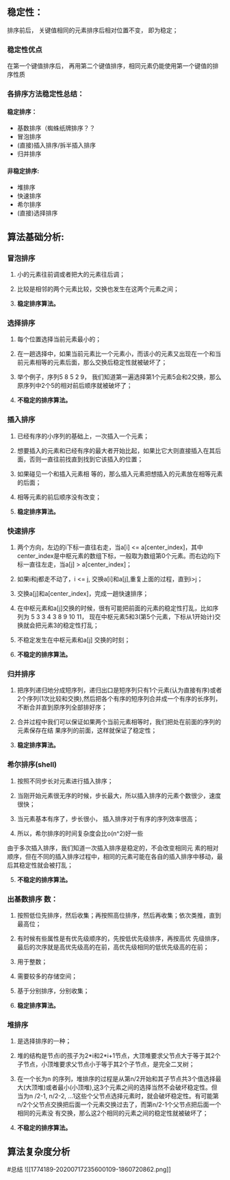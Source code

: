 ## 稳定性：
排序前后， 关键值相同的元素排序后相对位置不变， 即为稳定；
### 稳定性优点
在第一个键值排序后， 再用第二个键值排序，相同元素仍能使用第一个键值的排序性质
### 各排序方法稳定性总结：
#### 稳定排序：
- 基数排序（蜘蛛纸牌排序？？
- 冒泡排序
- (直接)插入排序/拆半插入排序
- 归并排序
#### 非稳定排序:
- 堆排序
- 快速排序
- 希尔排序
- (直接)选择排序

## 算法基础分析:

### 冒泡排序

1. 小的元素往前调或者把大的元素往后调；

2. 比较是相邻的两个元素比较，交换也发生在这两个元素之间；

3. **稳定排序算法。**

### 选择排序

1. 每个位置选择当前元素最小的；

2. 在一趟选择中，如果当前元素比一个元素小，而该小的元素又出现在一个和当前元素相等的元素后面，那么交换后稳定性就被破坏了；

3. 举个例子，序列5 8 5 2 9， 我们知道第一遍选择第1个元素5会和2交换，那么原序列中2个5的相对前后顺序就被破坏了；

4. **不稳定的排序算法。**

### 插入排序

1. 已经有序的小序列的基础上，一次插入一个元素；

2. 想要插入的元素和已经有序的最大者开始比起，如果比它大则直接插入在其后面，否则一直往前找直到找到它该插入的位置；

3. 如果碰见一个和插入元素相 等的，那么插入元素把想插入的元素放在相等元素的后面；

4. 相等元素的前后顺序没有改变；

5. **稳定排序算法。**

### 快速排序

1. 两个方向，左边的i下标一直往右走，当a\[i\] <= a\[center\_index\]，其中center\_index是中枢元素的数组下标，一般取为数组第0个元素。而右边的j下标一直往左走，当a\[j\] > a\[center\_index\]；

2. 如果i和j都走不动了，i <= j, 交换a\[i\]和a\[j\],重复上面的过程，直到i>j；

3. 交换a\[j\]和a\[center\_index\]，完成一趟快速排序；

4. 在中枢元素和a\[j\]交换的时候，很有可能把前面的元素的稳定性打乱，比如序列为 5 3 3 4 3 8 9 10 11， 现在中枢元素5和3(第5个元素，下标从1开始计)交换就会把元素3的稳定性打乱；

5. 不稳定发生在中枢元素和a\[j\] 交换的时刻；

6.  **不稳定的排序算法。**

### 归并排序

1. 把序列递归地分成短序列，递归出口是短序列只有1个元素(认为直接有序)或者2个序列(1次比较和交换),然后把各个有序的短序列合并成一个有序的长序列，不断合并直到原序列全部排好序；

2. 合并过程中我们可以保证如果两个当前元素相等时，我们把处在前面的序列的元素保存在结 果序列的前面，这样就保证了稳定性；

3. **稳定排序算法。**

### 希尔排序(shell)

1. 按照不同步长对元素进行插入排序；

2. 当刚开始元素很无序的时候，步长最大，所以插入排序的元素个数很少，速度很快；

3. 当元素基本有序了，步长很小， 插入排序对于有序的序列效率很高；

4. 所以，希尔排序的时间复杂度会比o(n^2)好一些

由于多次插入排序，我们知道一次插入排序是稳定的，不会改变相同元 素的相对顺序，但在不同的插入排序过程中，相同的元素可能在各自的插入排序中移动，最后其稳定性就会被打乱；

5. **不稳定的排序算法。**

### 出基数排序 数：

1. 按照低位先排序，然后收集；再按照高位排序，然后再收集；依次类推，直到最高位；

2. 有时候有些属性是有优先级顺序的，先按低优先级排序，再按高优 先级排序，最后的次序就是高优先级高的在前，高优先级相同的低优先级高的在前；

3. 用于整数；

4. 需要较多的存储空间；

5. 基于分别排序，分别收集；

6. **稳定排序算法。**

### 堆排序

1. 是选择排序的一种；

2. 堆的结构是节点i的孩子为2\*i和2\*i+1节点，大顶堆要求父节点大于等于其2个子节点，小顶堆要求父节点小于等于其2个子节点，是完全二叉树；

3. 在一个长为n 的序列，堆排序的过程是从第n/2开始和其子节点共3个值选择最大(大顶堆)或者最小(小顶堆),这3个元素之间的选择当然不会破坏稳定性。但当为n /2-1, n/2-2, …1这些个父节点选择元素时，就会破坏稳定性。有可能第n/2个父节点交换把后面一个元素交换过去了，而第n/2-1个父节点把后面一个相同的元素没 有交换，那么这2个相同的元素之间的稳定性就被破坏了；

4. **不稳定的排序算法。**

## 算法复杂度分析
#总结 
![[1774189-20200717235600109-1860720862.png]]